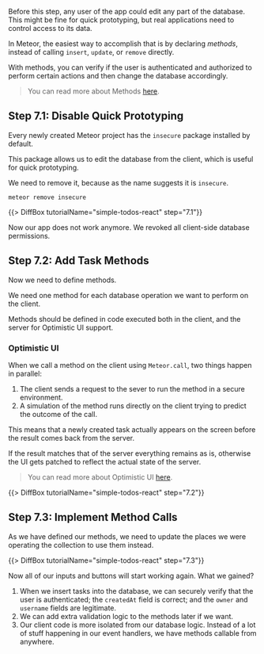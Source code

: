 Before this step, any user of the app could edit any part of the database. This might be fine for quick prototyping, but real applications need to control access to its data.

In Meteor, the easiest way to accomplish that is by declaring _methods_, instead of calling `insert`, `update`, or `remove` directly.

With methods, you can verify if the user is authenticated and authorized to perform certain actions and then change the database accordingly.

> You can read more about Methods [here](https://guide.meteor.com/methods.html).

## Step 7.1: Disable Quick Prototyping

Every newly created Meteor project has the `insecure` package installed by default.

This package allows us to edit the database from the client, which is useful for quick prototyping.

We need to remove it, because as the name suggests it is `insecure`.

```
meteor remove insecure
```

{{> DiffBox tutorialName="simple-todos-react" step="7.1"}}

Now our app does not work anymore. We revoked all client-side database permissions.

## Step 7.2: Add Task Methods

Now we need to define methods.

We need one method for each database operation we want to perform on the client.

Methods should be defined in code executed both in the client, and the server for Optimistic UI support.

### Optimistic UI

When we call a method on the client using `Meteor.call`, two things happen in parallel:

1. The client sends a request to the sever to run the method in a secure environment.
2. A simulation of the method runs directly on the client trying to predict the outcome of the call.

This means that a newly created task actually appears on the screen before the result comes back from the server.

If the result matches that of the server everything remains as is, otherwise the UI gets patched to reflect the actual state of the server.

> You can read more about Optimistic UI [here](https://blog.meteor.com/optimistic-ui-with-meteor-67b5a78c3fcf).

{{> DiffBox tutorialName="simple-todos-react" step="7.2"}}

## Step 7.3: Implement Method Calls

As we have defined our methods, we need to update the places we were operating the collection to use them instead.

{{> DiffBox tutorialName="simple-todos-react" step="7.3"}}

Now all of our inputs and buttons will start working again. What we gained?

1. When we insert tasks into the database, we can securely verify that the user is authenticated; the `createdAt` field is correct; and the `owner` and `username` fields are legitimate.
2. We can add extra validation logic to the methods later if we want.
3. Our client code is more isolated from our database logic. Instead of a lot of stuff happening in our event handlers, we have methods callable from anywhere.
